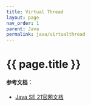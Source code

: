 ```yaml
---
title: Virtual Thread
layout: page
nav_order: 1
parent: Java
permalink: java/virtualthread
---
```


# {{ page.title }}  


#### 参考文档：
+ [Java SE 21官网文档](https://docs.oracle.com/en/java/javase/21/core/virtual-threads.html#GUID-DC4306FC-D6C1-4BCC-AECE-48C32C1A8DAA)